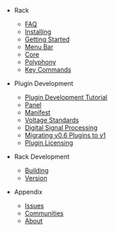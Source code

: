 
- Rack
   - [FAQ](/FAQ)
   - [Installing](/Installing)
   - [Getting Started](/GettingStarted)
   - [Menu Bar](/MenuBar)
   - [Core](/Core)
   - [Polyphony](/Polyphony)
   - [Key Commands](/KeyCommands)

- Plugin Development
   - [Plugin Development Tutorial](/PluginDevelopmentTutorial)
   - [Panel](/Panel)
   - [Manifest](/Manifest)
   - [Voltage Standards](/VoltageStandards)
   - [Digital Signal Processing](/DSP)
   - [Migrating v0.6 Plugins to v1](/Migrate1)
   - [Plugin Licensing](/PluginLicensing)

- Rack Development
   - [Building](/Building)
   - [Version](/Version)

- Appendix
   - [Issues](/Issues)
   - [Communities](/Communities)
   - [About](/About)
